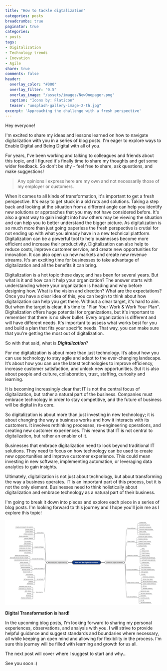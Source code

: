 ```yaml
---
title: "How to tackle digtalization"
categories: posts
breadcrumbs: true
paginator: true
categories: 
- posts
tags:
- Digitalization
- Technology trends
- Inovation
- Agile
share: true
comments: false
header:
  overlay_color: "#000"
  overlay_filter: "0.5"
  overlay_image: "/assets/images/NewOnepager.png"
  caption: "Icons by: Flaticon"
  teaser: "unsplash-gallery-image-2-th.jpg"
excerpt: 'Approaching the challenge with a fresh perspective'
---
```

Hey everyone!  

I'm excited to share my ideas and lessons learned on how to navigate digitalization with you in a series of blog posts. I'm eager to explore ways to Enable Digital and Being Digital with all of you.

For years, I've been working and talking to colleagues and friends about this topic, and I figured it's finally time to share my thoughts and get some wider feedback. So don't be shy - feel free to share, ask questions, and make suggestions!

> Any opinions I express here are my own and not necessarily those of my employer or customers.

When it comes to all kinds of transformation, it's important to get a fresh perspective. It's easy to get stuck in a old ruts and solutions. Taking a step back and looking at the situation from a different angle can help you identify new solutions or approaches that you may not have considered before. It's also a great way to gain insight into how others may be viewing the situation and can help you to better understand the bigger picture. As digitalization is so much more than just going paperless the fresh perspective is crutial for not ending up with what you already have in a new technical plattform. Digitalization can be a powerful tool to help businesses become more efficient and increase their productivity. Digitalization can also help to reduce costs, improve customer service, and create new opportunities for innovation. It can also open up new markets and create new revenue streams. It's an exciting time for businesses to take advantage of digitalization and all the benefits it can bring.

Digitalization is a hot topic these days; and has been for several years. But what is it and how can it help your organization? The answer starts with understanding where your organization is heading and why before designing how. What is the vision and direction? What are the expectations? Once you have a clear idea of this, you can begin to think about how digitalization can help you get there. Without a clear target, it's hard to aim. But when the target is clear, it's time to "Plan Your Work & Work Your Plan". Digitalization offers huge potential for organizations, but it's important to remember that there is no silver bullet. Every organization is different and will have different needs. It's important to assess what works best for you and build a plan that fits your specific needs. That way, you can make sure that you're getting the most out of digitalization.

So with that said, what is ***Digitalization***?

For me digitalization is about more than just technology. It’s about how you can use technology to stay agile and adapt to the ever-changing landscape. It’s about how you can use the latest technologies to improve efficiency, increase customer satisfaction, and unlock new opportunities.  But it is also about people and culture, collaboration, trust, staffing, curiosity and learning.

It is becoming increasingly clear that IT is not the central focus of digitalization, but rather a natural part of the business. Companies must embrace technology in order to stay competitive, and the future of business will be digital in its core. 

So digitalization is about more than just investing in new technology; it is about changing the way a business works and how it interacts with its customers. It involves rethinking processes, re-engineering operations, and creating new customer experiences. This means that IT is not central to digitalization, but rather an enabler of it.

Businesses that embrace digitalization need to look beyond traditional IT solutions. They need to focus on how technology can be used to create new opportunities and improve customer experience. This could mean investing in new software, implementing automation, or leveraging data analytics to gain insights.

Ultimately, digitalization is not just about technology, but about transforming the way a business operates. IT is an important part of this process, but it is not the only element. Businesses need to think holistically about digitalization and embrace technology as a natural part of their business.

I'm going to break it down into pieces and explore each piece in a series of blog posts. I'm looking forward to this journey and I hope you'll join me as I explore this topic!

![Digital transformation - Mindmap](/assets/images/mindmap.PNG)

**Digital Transformation is hard!**

In the upcoming blog posts, I'm looking forward to sharing my personal experiences, observations, and analysis with you. I will strive to provide helpful guidance and suggest standards and boundaries where necessary, all while keeping an open mind and allowing for flexibility in the process. I'm sure this journey will be filled with learning and growth for us all.

The next post will cover where I suggest to start and why...

See you soon :)  

<div class="commentbox"></div>
<script src="https://unpkg.com/commentbox.io/dist/commentBox.min.js"></script>
<script>commentBox('5746482808356864-proj')</script>

